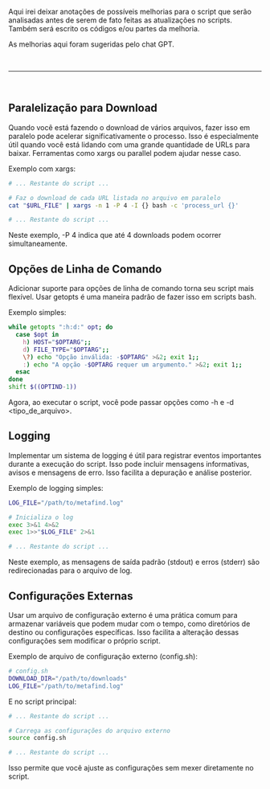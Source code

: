 Aqui irei deixar anotações de possíveis melhorias para o script que serão analisadas antes de serem de fato feitas as atualizações no scripts.
Também será escrito os códigos e/ou partes da melhoria.

As melhorias aqui foram sugeridas pelo chat GPT.

<br>

---

<br>

## **Paralelização para Download**

Quando você está fazendo o download de vários arquivos, fazer isso em paralelo pode acelerar significativamente o processo. Isso é especialmente útil quando você está lidando com uma grande quantidade de URLs para baixar. Ferramentas como xargs ou parallel podem ajudar nesse caso.

Exemplo com xargs:
```bash
# ... Restante do script ...

# Faz o download de cada URL listada no arquivo em paralelo
cat "$URL_FILE" | xargs -n 1 -P 4 -I {} bash -c 'process_url {}'

# ... Restante do script ...
```
Neste exemplo, -P 4 indica que até 4 downloads podem ocorrer simultaneamente.




## **Opções de Linha de Comando**

Adicionar suporte para opções de linha de comando torna seu script mais flexível. Usar getopts é uma maneira padrão de fazer isso em scripts bash.

Exemplo simples:
```bash
while getopts ":h:d:" opt; do
  case $opt in
    h) HOST="$OPTARG";;
    d) FILE_TYPE="$OPTARG";;
    \?) echo "Opção inválida: -$OPTARG" >&2; exit 1;;
    :) echo "A opção -$OPTARG requer um argumento." >&2; exit 1;;
  esac
done
shift $((OPTIND-1))
```

Agora, ao executar o script, você pode passar opções como -h <host> e -d <tipo_de_arquivo>.




## **Logging**

Implementar um sistema de logging é útil para registrar eventos importantes durante a execução do script. Isso pode incluir mensagens informativas, avisos e mensagens de erro. Isso facilita a depuração e análise posterior.

Exemplo de logging simples:
```bash
LOG_FILE="/path/to/metafind.log"

# Inicializa o log
exec 3>&1 4>&2
exec 1>>"$LOG_FILE" 2>&1

# ... Restante do script ...
```

Neste exemplo, as mensagens de saída padrão (stdout) e erros (stderr) são redirecionadas para o arquivo de log.




## **Configurações Externas**

Usar um arquivo de configuração externo é uma prática comum para armazenar variáveis que podem mudar com o tempo, como diretórios de destino ou configurações específicas. Isso facilita a alteração dessas configurações sem modificar o próprio script.

Exemplo de arquivo de configuração externo (config.sh):
```bash
# config.sh
DOWNLOAD_DIR="/path/to/downloads"
LOG_FILE="/path/to/metafind.log"
```

E no script principal:
```bash
# ... Restante do script ...

# Carrega as configurações do arquivo externo
source config.sh

# ... Restante do script ...
```

Isso permite que você ajuste as configurações sem mexer diretamente no script.
